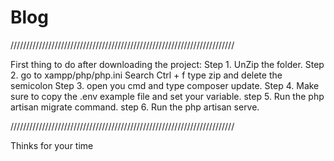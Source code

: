 # Blog
///////////////////////////////////////////////////////////////////////

First thing to do after downloading the project:
Step 1. UnZip the folder.
Step 2. go to xampp/php/php.ini Search Ctrl + f type zip and delete the semicolon 
Step 3. open you cmd and type composer update.
Step 4. Make sure to copy the .env example file and set your variable.
step 5. Run the php artisan migrate command.
step 6. Run the php artisan serve.

///////////////////////////////////////////////////////////////////////

Thinks for your time
